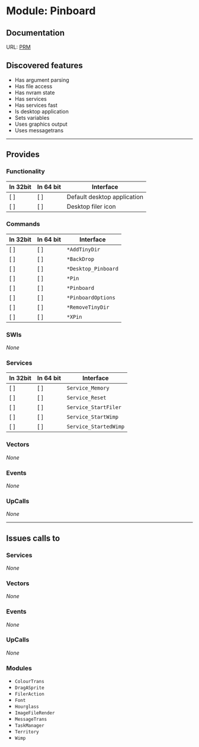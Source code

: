 # Module: Pinboard

## Documentation

URL: [PRM](http://www.riscos.com/support/developers/prm/pinboard.html)

## Discovered features


* Has argument parsing
* Has file access
* Has nvram state
* Has services
* Has services fast
* Is desktop application
* Sets variables
* Uses graphics output
* Uses messagetrans

---

## Provides

### Functionality

| In 32bit | In 64 bit | Interface |
|----------|-----------|-----------|
| [ ]      | [ ]       | Default desktop application |
| [ ]      | [ ]       | Desktop filer icon |

### Commands


| In 32bit | In 64 bit | Interface |
|----------|-----------|-----------|
| [ ]      | [ ]       | `*AddTinyDir` |
| [ ]      | [ ]       | `*BackDrop` |
| [ ]      | [ ]       | `*Desktop_Pinboard` |
| [ ]      | [ ]       | `*Pin` |
| [ ]      | [ ]       | `*Pinboard` |
| [ ]      | [ ]       | `*PinboardOptions` |
| [ ]      | [ ]       | `*RemoveTinyDir` |
| [ ]      | [ ]       | `*XPin` |


### SWIs


*None*


### Services


| In 32bit | In 64 bit | Interface |
|----------|-----------|-----------|
| [ ]      | [ ]       | `Service_Memory` |
| [ ]      | [ ]       | `Service_Reset` |
| [ ]      | [ ]       | `Service_StartFiler` |
| [ ]      | [ ]       | `Service_StartWimp` |
| [ ]      | [ ]       | `Service_StartedWimp` |


### Vectors


*None*


### Events


*None*


### UpCalls


*None*


---

## Issues calls to

### Services


*None*


### Vectors


*None*


### Events


*None*


### UpCalls


*None*


### Modules


* `ColourTrans`
* `DragASprite`
* `FilerAction`
* `Font`
* `Hourglass`
* `ImageFileRender`
* `MessageTrans`
* `TaskManager`
* `Territory`
* `Wimp`


